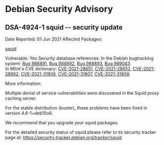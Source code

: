 
Debian Security Advisory
========================


DSA-4924-1 squid -- security update
-----------------------------------



Date Reported:
01 Jun 2021
Affected Packages:

[squid](https://packages.debian.org/src:squid)

Vulnerable:
Yes
Security database references:
In the Debian bugtracking system: [Bug 988891](https://bugs.debian.org/cgi-bin/bugreport.cgi?bug=988891), [Bug 988892](https://bugs.debian.org/cgi-bin/bugreport.cgi?bug=988892), [Bug 988893](https://bugs.debian.org/cgi-bin/bugreport.cgi?bug=988893), [Bug 989043](https://bugs.debian.org/cgi-bin/bugreport.cgi?bug=989043).  
In Mitre's CVE dictionary: [CVE-2021-28651](https://security-tracker.debian.org/tracker/CVE-2021-28651), [CVE-2021-28652](https://security-tracker.debian.org/tracker/CVE-2021-28652), [CVE-2021-28662](https://security-tracker.debian.org/tracker/CVE-2021-28662), [CVE-2021-31806](https://security-tracker.debian.org/tracker/CVE-2021-31806), [CVE-2021-31807](https://security-tracker.debian.org/tracker/CVE-2021-31807), [CVE-2021-31808](https://security-tracker.debian.org/tracker/CVE-2021-31808).  

More information:

Multiple denial of service vulnerabilities were discovered in the Squid
proxy caching server.


For the stable distribution (buster), these problems have been fixed in
version 4.6-1+deb10u6.


We recommend that you upgrade your squid packages.


For the detailed security status of squid please refer to
its security tracker page at:
<https://security-tracker.debian.org/tracker/squid>





